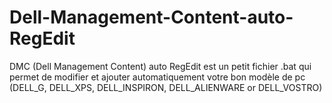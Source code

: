 # Dell-Management-Content-auto-RegEdit
DMC (Dell Management Content) auto RegEdit est un petit fichier .bat qui permet de modifier et ajouter automatiquement votre bon modèle de pc (DELL_G, DELL_XPS, DELL_INSPIRON, DELL_ALIENWARE or DELL_VOSTRO)
